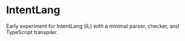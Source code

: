 # IntentLang

Early experiment for IntentLang (IL) with a minimal parser, checker, and TypeScript transpiler.
